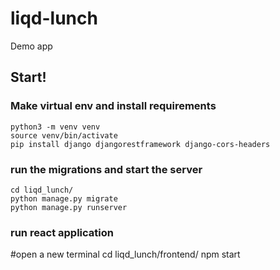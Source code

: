 # liqd-lunch
Demo app

## Start!
### Make virtual env and install requirements
```
python3 -m venv venv
source venv/bin/activate
pip install django djangorestframework django-cors-headers
```

### run the migrations and start the server
```
cd liqd_lunch/
python manage.py migrate
python manage.py runserver
```

### run react application
#open a new terminal
cd liqd_lunch/frontend/
npm start